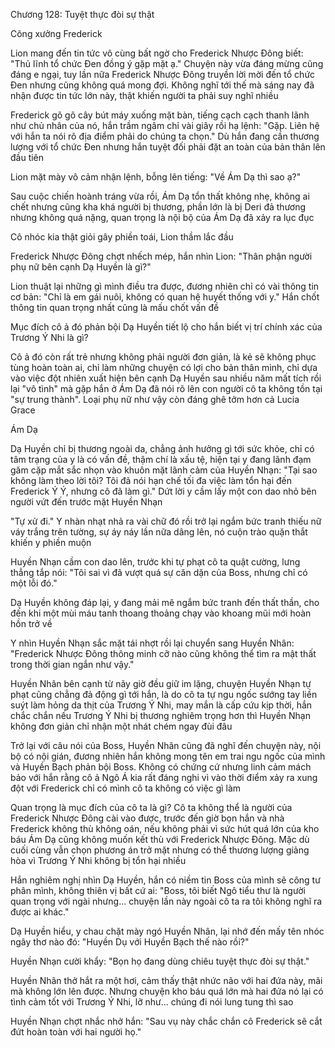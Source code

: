 




Chương 128: Tuyệt thực đòi sự thật

Công xưởng Frederick

Lion mang đến tin tức vô cùng bất ngờ cho Frederick Nhược Đông biết: "Thủ lĩnh tổ chức Đen đồng ý gặp mặt ạ." Chuyện này vừa đáng mừng cũng đáng e ngại, tuy lần nữa Frederick Nhược Đông truyền lời mời đến tổ chức Đen nhưng cũng không quá mong đợi. Không nghĩ tới thế mà sáng nay đã nhận được tin tức lớn này, thật khiến người ta phải suy nghĩ nhiều

Frederick gõ gõ cây bút máy xuống mặt bàn, tiếng cạch cạch thanh lãnh như chủ nhân của nó, hắn trầm ngâm chỉ vài giây rồi hạ lệnh: "Gặp. Liên hệ với hắn ta nói rõ địa điểm phải do chúng ta chọn." Dù hắn đang cần thương lượng với tổ chức Đen nhưng hắn tuyệt đối phải đặt an toàn của bản thân lên đầu tiên

Lion mặt mày vô cảm nhận lệnh, bỗng lên tiếng: "Về Ám Dạ thì sao ạ?"

Sau cuộc chiến hoành tráng vừa rồi, Ám Dạ tổn thất không nhẹ, không ai chết nhưng cũng kha khá người bị thương, phần lớn là bị Deri đả thương nhưng không quá nặng, quan trọng là nội bộ của Ám Dạ đã xảy ra lục đục


Cô nhóc kia thật giỏi gây phiền toái, Lion thầm lắc đầu

Frederick Nhược Đông chợt nhếch mép, hắn nhìn Lion: "Thân phận người phụ nữ bên cạnh Dạ Huyền là gì?"

Lion thuật lại những gì mình điều tra được, đương nhiên chỉ có vài thông tin cơ bản: "Chỉ là em gái nuôi, không có quan hệ huyết thống với y." Hắn chốt thông tin quan trọng nhất cũng là mấu chốt vấn đề

Mục đích cô ả đó phản bội Dạ Huyền tiết lộ cho hắn biết vị trí chính xác của Trương Ý Nhi là gì?

Cô ả đó còn rất trẻ nhưng không phải người đơn giản, là kẻ sẽ không phục tùng hoàn toàn ai, chỉ làm những chuyện có lợi cho bản thân mình, chỉ dựa vào việc đột nhiên xuất hiện bên cạnh Dạ Huyền sau nhiều năm mất tích rồi lại "vô tình" mà gặp hắn ở Ám Dạ đã nói rõ lên con người cô ta không tồn tại "sự trung thành". Loại phụ nữ như vậy còn đáng ghê tởm hơn cả Lucia Grace

Ám Dạ

Dạ Huyền chỉ bị thương ngoài da, chẳng ảnh hưởng gì tới sức khỏe, chỉ có tâm trạng của y là có vấn đề, thậm chí là xấu tệ, hiện tại y đang lãnh đạm găm cặp mắt sắc nhọn vào khuôn mặt lãnh cảm của Huyền Nhạn: "Tại sao không làm theo lời tôi? Tôi đã nói hạn chế tối đa việc làm tổn hại đến Frederick Ý Ý, nhưng cô đã làm gì." Dứt lời y cầm lấy một con dao nhỏ bên người vứt đến trước mặt Huyền Nhạn


"Tự xử đi." Y nhàn nhạt nhả ra vài chữ đó rồi trở lại ngắm bức tranh thiếu nữ váy trắng trên tường, sự áy náy lần nữa dâng lên, nó cuộn trào quặn thắt khiến y phiền muộn

Huyền Nhạn cầm con dao lên, trước khi tự phạt cô ta quật cường, lưng thẳng tắp nói: "Tôi sai vì đã vượt quá sự căn dặn của Boss, nhưng chỉ có một lỗi đó."

Dạ Huyền không đáp lại, y đang mải mê ngắm bức tranh đến thất thần, cho đến khi một mùi máu tanh thoang thoảng chạy vào khoang mũi mới hoàn hồn trở về

Y nhìn Huyền Nhạn sắc mặt tái nhợt rồi lại chuyển sang Huyền Nhân: "Frederick Nhược Đông thông minh cỡ nào cũng không thể tìm ra mật thất trong thời gian ngắn như vậy."

Huyền Nhân bên cạnh từ nãy giờ đều giữ im lặng, chuyện Huyền Nhạn tự phạt cũng chẳng đả động gì tới hắn, là do cô ta tự ngu ngốc sướng tay liền suýt làm hỏng da thịt của Trương Ý Nhi, may mắn là cấp cứu kịp thời, hắn chắc chắn nếu Trương Ý Nhi bị thương nghiêm trọng hơn thì Huyền Nhạn không đơn giản chỉ nhận một nhát chém ngay đùi đâu

Trở lại với câu nói của Boss, Huyền Nhân cũng đã nghĩ đến chuyện này, nội bộ có nội gián, đương nhiên hắn không mong tên em trai ngu ngốc của mình và Huyền Bạch phản bội Boss. Không có chứng cứ nhưng linh cảm mách bảo với hắn rằng cô ả Ngô Á kia rất đáng nghi vì vào thời điểm xảy ra xung đột với Frederick chỉ có mình cô ta không có việc gì làm

Quan trọng là mục đích của cô ta là gì? Cô ta không thể là người của Frederick Nhược Đông cài vào được, trước đến giờ bọn hắn và nhà Frederick không thù không oán, nếu không phải vì sức hút quá lớn của kho báu Ám Dạ cũng không muốn kết thù với Frederick Nhược Đông. Mặc dù cuối cùng vẫn chọn phương án trở mặt nhưng có thể thương lượng giảng hòa vì Trương Ý Nhi không bị tổn hại nhiều

Hắn nghiêm nghị nhìn Dạ Huyền, hắn có niềm tin Boss của mình sẽ công tư phân mình, không thiên vị bất cứ ai: "Boss, tôi biết Ngô tiểu thư là người quan trọng với ngài nhưng... chuyện lần này ngoài cô ta ra tôi không nghĩ ra được ai khác."

Dạ Huyền hiểu, y chau chặt mày ngó Huyền Nhân, lại nhớ đến mấy tên nhóc ngây thơ nào đó: "Huyền Dụ với Huyền Bạch thế nào rồi?"

Huyền Nhạn cười khẩy: "Bọn họ đang dùng chiêu tuyệt thực đòi sự thật."

Huyền Nhân thở hắt ra một hơi, cảm thấy thật nhức não với hai đứa này, mãi mà không lớn lên được. Nhưng chuyện kho báu quá lớn mà hai đứa nó lại có tình cảm tốt với Trương Ý Nhi, lỡ như... chúng đi nói lung tung thì sao

Huyền Nhạn chợt nhắc nhở hắn: "Sau vụ này chắc chắn cô Frederick sẽ cắt đứt hoàn toàn với hai người họ."




